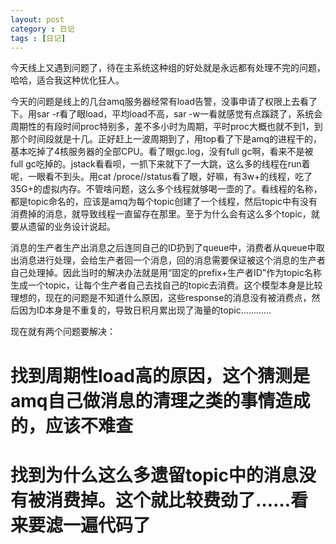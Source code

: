 ```yaml
---
layout: post
category : 日记
tags : [日记]
---
```

今天线上又遇到问题了，待在主系统这种组的好处就是永远都有处理不完的问题，哈哈，适合我这种优化狂人。

今天的问题是线上的几台amq服务器经常有load告警，没事申请了权限上去看了下。用sar -r看了眼load，平均load不高，sar -w一看就感觉有点蹊跷了，系统会周期性的有段时间proc特别多，差不多小时为周期，平时proc大概也就不到1，到那个时间段就是十几。正好赶上一波周期到了，用top看了下是amq的进程干的，基本吃掉了4核服务器的全部CPU。看了眼gc.log，没有full gc啊，看来不是被full gc吃掉的。jstack看看呗，一抓下来就下了一大跳，这么多的线程在run着呢，一眼看不到头。用cat /proce/<pid>/status看了眼，好嘛，有3w+的线程，吃了35G+的虚拟内存。不管啥问题，这么多个线程就够喝一壶的了。看线程的名称，都是topic命名的，应该是amq为每个topic创建了一个线程，然后topic中有没有消费掉的消息，就导致线程一直留存在那里。至于为什么会有这么多个topic，就要从遗留的业务设计说起。

消息的生产者生产出消息之后连同自己的ID扔到了queue中，消费者从queue中取出消息进行处理，会给生产者回一个消息，回的消息需要保证被这个消息的生产者自己处理掉。因此当时的解决办法就是用“固定的prefix+生产者ID”作为topic名称生成一个topic，让每个生产者自己去找自己的topic去消费。这个模型本身是比较理想的，现在的问题是不知道什么原因，这些response的消息没有被消费点，然后因为ID本身是不重复的，导致日积月累出现了海量的topic…………

现在就有两个问题要解决：
# 找到周期性load高的原因，这个猜测是amq自己做消息的清理之类的事情造成的，应该不难查
# 找到为什么这么多遗留topic中的消息没有被消费掉。这个就比较费劲了……看来要滤一遍代码了
